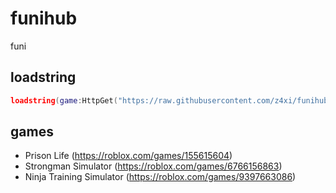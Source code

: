 # funihub
funi

## loadstring
```lua
loadstring(game:HttpGet("https://raw.githubusercontent.com/z4xi/funihub/main/loader.lua/"))()
```

## games
- Prison Life (https://roblox.com/games/155615604)
- Strongman Simulator (https://roblox.com/games/6766156863)
- Ninja Training Simulator (https://roblox.com/games/9397663086)
